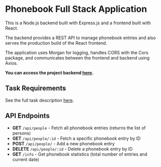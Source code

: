 # Phonebook Full Stack Application
This is a Node.js backend built with Express.js and a frontend built with React. 

The backend provides a REST API to manage phonebook entries and also serves the production build of the React frontend.

The application uses Morgan for logging, handles CORS with the Cors package, and communicates between the frontend and backend using Axios.

**You can access the project backend [here](https://uoh-fullstack-open-3-10-phonebook-backend.onrender.com/).**

## Task Requirements


See the full task description [here](https://fullstackopen.com/en/part3/deploying_app_to_internet#exercises-3-9-3-11).

## API Endpoints

- **GET** `/api/people` - Fetch all phonebook entries (returns the list of persons)
- **GET** `/api/people/:id` - Fetch a specific phonebook entry by ID
- **POST** `/api/people/` - Add a new phonebook entry
- **DELETE** `/api/people/:id` - Delete a phonebook entry by ID
- **GET** `/info` - Get phonebook statistics (total number of entries and current date)
